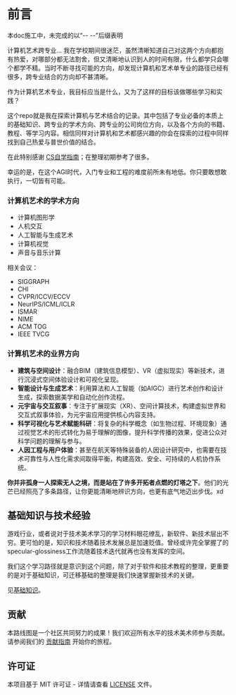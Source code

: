 # 前言

本doc施工中，未完成的以“-- --”后缀表明

计算机艺术跨专业... 我在学校期间很迷茫，虽然清晰知道自己对这两个方向都抱有热爱，对哪部分都无法割舍，但又清晰地认识到人的时间有限，什么都学只会哪个都学不精。当时不断寻找可能的方向，却发现计算机和艺术单专业的路径已经有很多，跨专业结合的方向却不甚清晰。

作为计算机艺术专业，我目标应当是什么，又为了这样的目标该做哪些学习和实践？

这个repo就是我在探索计算机与艺术结合的记录。其中包括了专业必备的本质上的基础知识、跨专业的学术方向、跨专业的公司岗位方向，以及各个方向的书籍、教程、等学习内容。相信同样对计算机和艺术都感兴趣的你会在探索的过程中同样找到自己热爱与普世价值的结合。

在此特别感谢 [CS自学指南](https://csdiy.wiki/)；在整理初期参考了很多。

幸运的是，在这个AGI时代，入门专业和工程的难度前所未有地低。你只要敢想敢执行，一切皆有可能。

### 计算机艺术的学术方向

- 计算机图形学
- 人机交互
- 人工智能与生成艺术
- 计算机视觉
- 声音与音乐计算

相关会议：

- SIGGRAPH
- CHI
- CVPR/ICCV/ECCV
- NeurIPS/ICML/ICLR
- ISMAR
- NIME
- ACM TOG
- IEEE TVCG

### 计算机艺术的业界方向

* **建筑与空间设计**：融合BIM（建筑信息模型）、VR（虚拟现实）等新技术，进行沉浸式空间体验设计和可视化呈现。
* **智能设计与生成艺术**：利用算法和人工智能（如AIGC）进行艺术创作和设计生成，探索数据美学和自动化创作流程。
* **元宇宙与交互叙事**：专注于扩展现实（XR）、空间计算技术，构建虚拟世界和交互式叙事体验，为元宇宙应用提供核心内容支持。
* **科学可视化与艺术赋能科研**：将复杂的科学概念（如生物过程、环境现象）通过视觉艺术的形式转化为易于理解的图像，提升科学传播的效果，促进公众对科学问题的理解与参与。
* **人因工程与用户体验**：甚至在航天等特殊装备的人因设计研究中，也需要在技术可靠性与人性化需求间取得平衡，构建高效、安全、可持续的人机协作系统。

**你并非孤身一人探索无人之境，而是站在了许多开拓者点燃的灯塔之下**。他们的光芒已经照亮了多条路径，让你更能清晰地辨识方向，也更有底气地迈出步伐。xd

## 基础知识与技术经验

游戏行业，或者说对于技术美术学习的学习材料眼花缭乱，新软件、新技术层出不穷。更可怕的是，知识和技术随着技术发展总是加速贬值。曾经或许完全掌握了的specular-glossiness工作流随着技术迭代就再也没有发挥的空间。

我们这个学习路径就是意识到这个问题，除了对于软件和技术教程的整理，更重要的是对于基础知识，可迁移基础的整理是我们快速掌握新技术的关键。

见[基础知识](基础知识.md)。

## 贡献

本路线图是一个社区共同努力的成果！我们欢迎所有水平的技术美术师参与贡献。请参阅我们的 [贡献指南](contributing.md) 开始你的旅程。

## 许可证

本项目基于 MIT 许可证 - 详情请查看 [LICENSE](https://github.com/yourusername/TA-Roadmap/blob/main/LICENSE) 文件。
